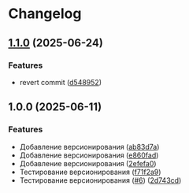 # Changelog

## [1.1.0](https://github.com/iSpaxer/AccountService/compare/v1.0.0...v1.1.0) (2025-06-24)


### Features

* revert commit ([d548952](https://github.com/iSpaxer/AccountService/commit/d548952100b2c16c45a68ca9c6141243ec955599))

## 1.0.0 (2025-06-11)


### Features

* Добавление версионирования ([ab83d7a](https://github.com/iSpaxer/AccountService/commit/ab83d7ae76b88d1535c1201441ca4f901754c135))
* Добавление версионирования ([e860fad](https://github.com/iSpaxer/AccountService/commit/e860fad86d10e8646dd607e1c9fe048756be2c35))
* Добавление версионирования ([2efefa0](https://github.com/iSpaxer/AccountService/commit/2efefa090912e131aec6982dfe29e8a2391c4677))
* Тестирование версионирования ([f71f2a9](https://github.com/iSpaxer/AccountService/commit/f71f2a9a4499d66b74c5c2cc6a8916e04f8ef5e6))
* Тестирование версионирования ([#6](https://github.com/iSpaxer/AccountService/issues/6)) ([2d743cd](https://github.com/iSpaxer/AccountService/commit/2d743cd29e8ad4dc713f3bc9ca4d9a71630bb5ed))
